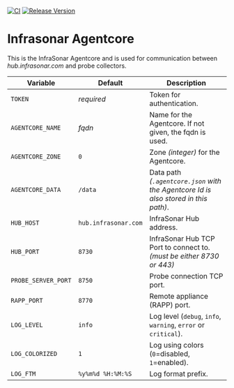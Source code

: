 [![CI](https://github.com/infrasonar/agentcore/workflows/CI/badge.svg)](https://github.com/infrasonar/agentcore/actions)
[![Release Version](https://img.shields.io/github/release/infrasonar/agentcore)](https://github.com/infrasonar/agentcore/releases)

# Infrasonar Agentcore

This is the InfraSonar Agentcore and is used for communication between _hub.infrasonar.com_ and probe collectors.

Variable            | Default               | Description
------------------- | --------------------- | ------------
`TOKEN`             | _required_            | Token for authentication.
`AGENTCORE_NAME`    | _fqdn_                | Name for the Agentcore. If not given, the fqdn is used.
`AGENTCORE_ZONE`    | `0`                   | Zone _(integer)_ for the Agentcore.
`AGENTCORE_DATA`    | `/data`               | Data path _(`.agentcore.json` with the Agentcore Id is also stored in this path)_.
`HUB_HOST`          | `hub.infrasonar.com`  | InfraSonar Hub address.
`HUB_PORT`          | `8730`                | InfraSonar Hub TCP Port to connect to. _(must be either 8730 or 443)_
`PROBE_SERVER_PORT` | `8750`                | Probe connection TCP port.
`RAPP_PORT`         | `8770`                | Remote appliance (RAPP) port.
`LOG_LEVEL`         | `info`                | Log level (`debug`, `info`, `warning`, `error` or `critical`).
`LOG_COLORIZED`     | `1`                   | Log using colors (`0`=disabled, `1`=enabled).
`LOG_FTM`           | `%y%m%d %H:%M:%S`     | Log format prefix.
